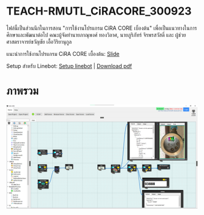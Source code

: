 # TEACH-RMUTL_CiRACORE_300923
ไฟล์นี้เป็นส่วนนึกในการสอน "การใช้งานโปรแกรม CiRA CORE เบิ้องต้น" เพื่อเป็นแนวทางในการศึกษาและพัฒนาต่อไป
คณะผู้จัดทำนายภาณุพงศ์ ทองวิลาศ, นายภูริภัทร์ จิรพรสวัสดิ์ และ ผู้ช่วยศาสตราจารย์ขวัญชัย เอื้อวิริยานุกูล

แนะนำการใช้งานโปรแกรม CiRA CORE เบื้องต้น:
[Slide](https://livermutlac-my.sharepoint.com/:b:/g/personal/puriphat_ji64_live_rmutl_ac_th/EbDeQB5WqcdFs1HRoZ5EzYsBJRSnyDCgxMQamCrRb4JAwQ?e=YevyyD)

Setup สำหรับ Linebot:
[Setup linebot](https://livermutlac-my.sharepoint.com/:b:/g/personal/puriphat_ji64_live_rmutl_ac_th/Ec9CfmnkkcRHi7bASIF-DS4B7uoldH7YTZf4e4-oE67Lzw?e=iExzEY) | [Download pdf](https://github.com/redsoul2032/TEACH-RMUTL_CiRACORE_300923/files/12735796/01-setup.linebot.ciracore.pdf)
# ภาพรวม
<img src="./image/git/overview.png">
